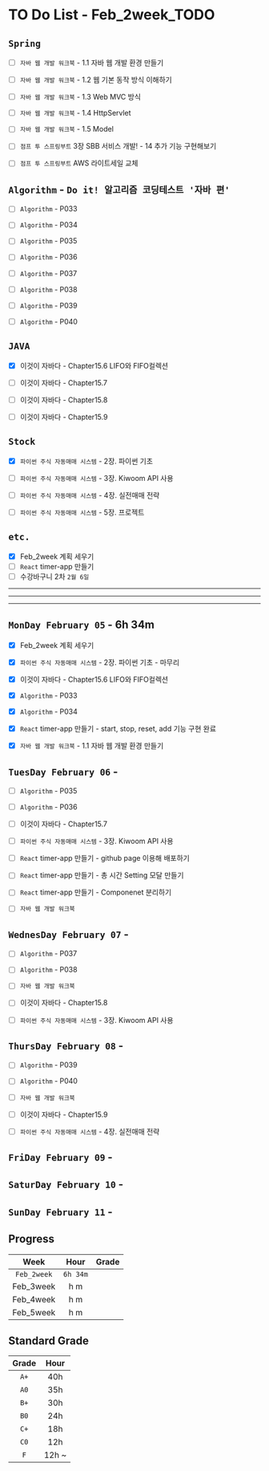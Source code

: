 # TO Do List - Feb_2week_TODO


## `Spring`
- [ ] `자바 웹 개발 워크북` - 1.1 자바 웹 개발 환경 만들기
- [ ] `자바 웹 개발 워크북` - 1.2 웹 기본 동작 방식 이해하기
- [ ] `자바 웹 개발 워크북` - 1.3 Web MVC 방식
- [ ] `자바 웹 개발 워크북` - 1.4 HttpServlet
- [ ] `자바 웹 개발 워크북` - 1.5 Model
- [ ] `점프 투 스프링부트` 3장 SBB 서비스 개발! - 14 추가 기능 구현해보기
- [ ] `점프 투 스프링부트` AWS 라이트세일 교체


## `Algorithm` - `Do it! 알고리즘 코딩테스트 '자바 편'`
- [ ] `Algorithm` - P033
- [ ] `Algorithm` - P034
- [ ] `Algorithm` - P035
- [ ] `Algorithm` - P036
- [ ] `Algorithm` - P037
- [ ] `Algorithm` - P038
- [ ] `Algorithm` - P039
- [ ] `Algorithm` - P040


## `JAVA`
- [x] 이것이 자바다 - Chapter15.6 LIFO와 FIFO컬렉션
- [ ] 이것이 자바다 - Chapter15.7
- [ ] 이것이 자바다 - Chapter15.8
- [ ] 이것이 자바다 - Chapter15.9


## `Stock`
- [x] `파이썬 주식 자동매매 시스템` - 2장. 파이썬 기초
- [ ] `파이썬 주식 자동매매 시스템` - 3장. Kiwoom API 사용
- [ ] `파이썬 주식 자동매매 시스템` - 4장. 실전매매 전략
- [ ] `파이썬 주식 자동매매 시스템` - 5장. 프로젝트



## `etc.`
- [x] Feb_2week 계획 세우기
- [ ] `React` timer-app 만들기
- [ ] 수강바구니 2차 `2월 6일`

---
---
---

## `MonDay February 05` - 6h 34m 
- [x] Feb_2week 계획 세우기
- [x] `파이썬 주식 자동매매 시스템` - 2장. 파이썬 기초 - 마무리
- [x] 이것이 자바다 - Chapter15.6 LIFO와 FIFO컬렉션
- [x] `Algorithm` - P033
- [x] `Algorithm` - P034
- [x] `React` timer-app 만들기 - start, stop, reset, add 기능 구현 완료
- [x] `자바 웹 개발 워크북` - 1.1 자바 웹 개발 환경 만들기


## `TuesDay February 06` - 
- [ ] `Algorithm` - P035
- [ ] `Algorithm` - P036
- [ ] 이것이 자바다 - Chapter15.7 
- [ ] `파이썬 주식 자동매매 시스템` - 3장. Kiwoom API 사용
- [ ] `React` timer-app 만들기 - github page 이용해 배포하기
- [ ] `React` timer-app 만들기 - 총 시간 Setting 모달 만들기
- [ ] `React` timer-app 만들기 - Componenet 분리하기
- [ ] `자바 웹 개발 워크북`


## `WednesDay February 07` - 
- [ ] `Algorithm` - P037
- [ ] `Algorithm` - P038
- [ ] `자바 웹 개발 워크북`
- [ ] 이것이 자바다 - Chapter15.8
- [ ] `파이썬 주식 자동매매 시스템` - 3장. Kiwoom API 사용


## `ThursDay February 08` - 
- [ ] `Algorithm` - P039
- [ ] `Algorithm` - P040
- [ ] `자바 웹 개발 워크북`
- [ ] 이것이 자바다 - Chapter15.9 
- [ ] `파이썬 주식 자동매매 시스템` - 4장. 실전매매 전략


## `FriDay February 09` - 



## `SaturDay February 10` - 



## `SunDay February 11` - 



## Progress
| Week | Hour | Grade |
|:---:|:---:|:---:|
|`Feb_2week`|`6h 34m`||
|Feb_3week|h m||
|Feb_4week|h m||
|Feb_5week|h m||


## Standard Grade

| Grade | Hour |
|:---:|:---:|
|`A+`|40h|
|`A0`|35h|
|`B+`|30h|
|`B0`|24h|
|`C+`|18h|
|`C0`|12h|
|`F`|12h ~|



